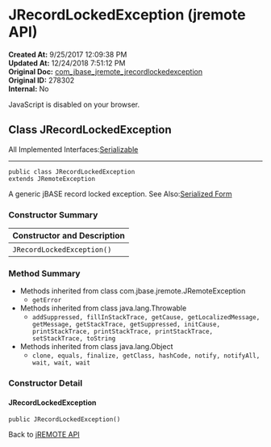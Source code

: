 # JRecordLockedException (jremote API)

**Created At:** 9/25/2017 12:09:38 PM  
**Updated At:** 12/24/2018 7:51:12 PM  
**Original Doc:** [com_jbase_jremote_jrecordlockedexception](https://docs.jbase.com/39248-jremote/com_jbase_jremote_jrecordlockedexception)  
**Original ID:** 278302  
**Internal:** No  


JavaScript is disabled on your browser.



## Class JRecordLockedException

All Implemented Interfaces:[Serializable](http://java.sun.com/j2se/1.5.0/docs/api/java/io/Serializable.html?is-external=true "class or interface in java.io")
* * *


```
public class JRecordLockedException
extends JRemoteException
```

A generic jBASE record locked exception.
See Also:[Serialized Form](../../../serialized-form.html#com.jbase.jremote.JRecordLockedException)

### Constructor Summary


| Constructor and Description<br> |
| --- |
| `JRecordLockedException()` <br> |






### Method Summary

- Methods inherited from class com.jbase.jremote.JRemoteException
    - `getError`
- Methods inherited from class java.lang.Throwable
    - `addSuppressed, fillInStackTrace, getCause, getLocalizedMessage, getMessage, getStackTrace, getSuppressed, initCause, printStackTrace, printStackTrace, printStackTrace, setStackTrace, toString`
- Methods inherited from class java.lang.Object
    - `clone, equals, finalize, getClass, hashCode, notify, notifyAll, wait, wait, wait`

### 


### Constructor Detail

#### JRecordLockedException

```
public JRecordLockedException()
```

Back to [jREMOTE API](com_jbase_jremote_package-summary)


